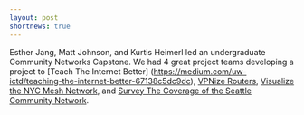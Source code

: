 ```yaml
---
layout: post
shortnews: true
---
```


Esther Jang, Matt Johnson, and Kurtis Heimerl led an undergraduate Community
Networks Capstone. We had 4 great project teams developing a project to
[Teach The Internet Better]
(https://medium.com/uw-ictd/teaching-the-internet-better-67138c5dc9dc), [VPNize
Routers](https://medium.com/uw-ictd/vpnized-routers-1888a084d2b9), [Visualize
the NYC Mesh
Network](https://medium.com/uw-ictd/nycmesh-network-visualization-7dfe6c682045),
and [Survey The Coverage of the Seattle Community
Network](https://medium.com/uw-ictd/network-site-surveys-b53e6b98d703).
